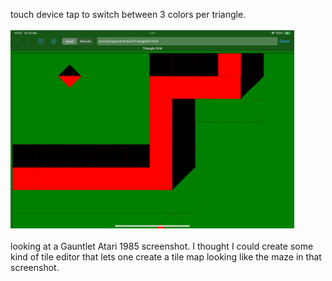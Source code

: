 touch device tap to switch between 3 colors per triangle.
<br><br>
<img src="Media/IMG_3058.png" width="90%"></img><br>
<br>
looking at a Gauntlet Atari 1985 screenshot. I thought I could create some kind of tile editor that lets one create a tile map looking like the maze in that screenshot.
